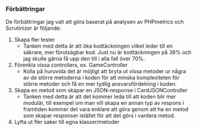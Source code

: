 ### Förbättringar
De förbättringar jag valt att göra baserat på analysen av PHPmetrics och Scrutinizer är följande:

1. Skapa fler tester
   * Tanken med detta är att öka kodtäckningen vilket leder till en säkrare, mer förutsägbar kod. Just nu är 
     kodtäckningen på 38% och jag skulle gärna få upp den till i alla fall över 70%.
2. Förenkla vissa controllers, ex. GameController
   * Kolla på huruvida det är möjligt att bryta ut vissa metoder ur några av de större metoderna i koden för att 
     minska komplexiteten för större metoder och få en mer tydlig ansvarsfördelning i koden.
3. Skapa en metod som skapar en JSON-response i CardJSONController
   * Tanken med detta är att det kommer leda till att koden blir mer modulär, till exempel om man vill skapa en 
     annan typ av respons i framtiden kommer det vara enklare att göra genom att ha en metod som skapar responser 
     istället för att det görs i vardera metod.
4. Lyfta ut fler saker till egna klasser/metoder



